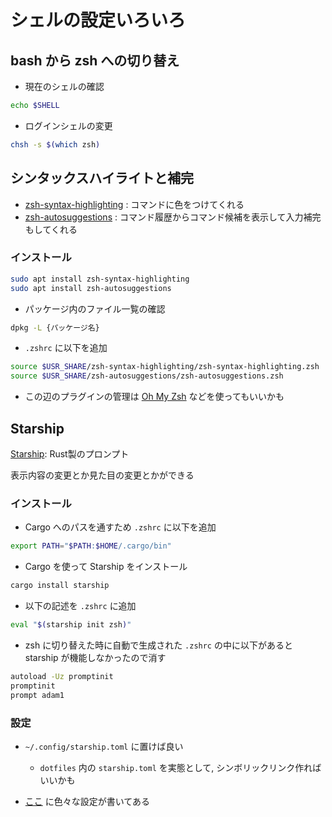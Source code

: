 # シェルの設定いろいろ

## bash から zsh への切り替え

- 現在のシェルの確認

```sh
echo $SHELL
```

- ログインシェルの変更

```sh
chsh -s $(which zsh)
```

## シンタックスハイライトと補完

- [zsh-syntax-highlighting](https://github.com/zsh-users/zsh-syntax-highlighting) : コマンドに色をつけてくれる
- [zsh-autosuggestions](https://github.com/zsh-users/zsh-autosuggestions) : コマンド履歴からコマンド候補を表示して入力補完もしてくれる

### インストール

```sh
sudo apt install zsh-syntax-highlighting
sudo apt install zsh-autosuggestions
```

- パッケージ内のファイル一覧の確認

```sh
dpkg -L {パッケージ名}
```

- `.zshrc` に以下を追加

```sh
source $USR_SHARE/zsh-syntax-highlighting/zsh-syntax-highlighting.zsh
source $USR_SHARE/zsh-autosuggestions/zsh-autosuggestions.zsh
```

- この辺のプラグインの管理は [Oh My Zsh](https://ohmyz.sh) などを使ってもいいかも

## Starship

[Starship](https://starship.rs/ja-JP/): Rust製のプロンプト

表示内容の変更とか見た目の変更とかができる

### インストール

- Cargo へのパスを通すため `.zshrc` に以下を追加

```sh
export PATH="$PATH:$HOME/.cargo/bin"
```

- Cargo を使って Starship をインストール

```sh
cargo install starship
```

- 以下の記述を `.zshrc` に追加

```sh
eval "$(starship init zsh)"
```

- zsh に切り替えた時に自動で生成された `.zshrc` の中に以下があると starship が機能しなかったので消す

```sh
autoload -Uz promptinit
promptinit
prompt adam1
```


### 設定

- `~/.config/starship.toml` に置けば良い
  - `dotfiles` 内の `starship.toml` を実態として, シンボリックリンク作ればいいかも

- [ここ](https://starship.rs/ja-jp/config/) に色々な設定が書いてある